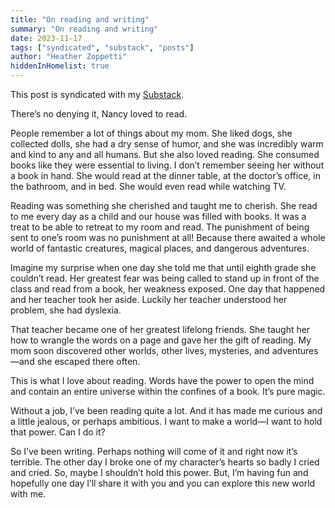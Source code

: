 ```yaml
---
title: "On reading and writing"
summary: "On reading and writing"
date: 2023-11-17
tags: ["syndicated", "substack", "posts"]
author: "Heather Zoppetti"
hiddenInHomelist: true
---
```


This post is syndicated with my [Substack](https://heatherzoppetti.substack.com/p/on-reading-and-writing).

There’s no denying it, Nancy loved to read.

People remember a lot of things about my mom. She liked dogs, she collected dolls, she had a dry sense of humor, and she was incredibly warm and kind to any and all humans. But she also loved reading. She consumed books like they were essential to living. I don’t remember seeing her without a book in hand. She would read at the dinner table, at the doctor’s office, in the bathroom, and in bed. She would even read while watching TV.

Reading was something she cherished and taught me to cherish. She read to me every day as a child and our house was filled with books. It was a treat to be able to retreat to my room and read. The punishment of being sent to one’s room was no punishment at all! Because there awaited a whole world of fantastic creatures, magical places, and dangerous adventures.

Imagine my surprise when one day she told me that until eighth grade she couldn’t read. Her greatest fear was being called to stand up in front of the class and read from a book, her weakness exposed. One day that happened and her teacher took her aside. Luckily her teacher understood her problem, she had dyslexia.

That teacher became one of her greatest lifelong friends. She taught her how to wrangle the words on a page and gave her the gift of reading. My mom soon discovered other worlds, other lives, mysteries, and adventures—and she escaped there often.

This is what I love about reading. Words have the power to open the mind and contain an entire universe within the confines of a book. It’s pure magic.

Without a job, I’ve been reading quite a lot. And it has made me curious and a little jealous, or perhaps ambitious. I want to make a world—I want to hold that power. Can I do it?

So I’ve been writing. Perhaps nothing will come of it and right now it’s terrible. The other day I broke one of my character’s hearts so badly I cried and cried. So, maybe I shouldn’t hold this power. But, I’m having fun and hopefully one day I’ll share it with you and you can explore this new world with me.
